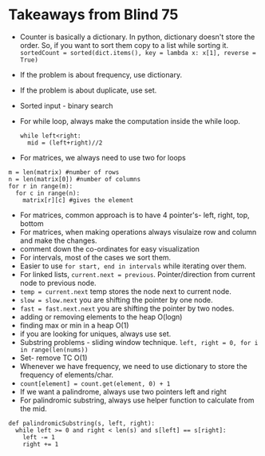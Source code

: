 # Takeaways from Blind 75

- Counter is basically a dictionary. In python, dictionary doesn't store the order. So, if you want to sort them copy to a list while sorting it. `sortedCount = sorted(dict.items(), key = lambda x: x[1], reverse = True)`
- If the problem is about frequency, use dictionary.
- If the problem is about duplicate, use set.
- Sorted input - binary search
- For while loop, always make the computation inside the while loop.

  ```
  while left<right:
    mid = (left+right)//2
  ```

- For matrices, we always need to use two for loops

```
m = len(matrix) #number of rows
n = len(matrix[0]) #number of columns
for r in range(m):
  for c in range(n):
    matrix[r][c] #gives the element
```

- For matrices, common approach is to have 4 pointer's- left, right, top, bottom
- For matrices, when making operations always visulaize row and column and make the changes.
- comment down the co-ordinates for easy visualization
- For intervals, most of the cases we sort them. 
- Easier to use `for start, end in intervals` while iterating over them. 
- For linked lists, `current.next = previous`. Pointer/direction from current node to previous node.
- `temp = current.next` temp stores the node next to current node. 
- `slow = slow.next` you are shifting the pointer by one node. 
- `fast = fast.next.next` you are shifting the pointer by two nodes. 
- adding or removing elements to the heap O(logn)
- finding max or min in a heap O(1)
- if you are looking for uniques, always use set. 
- Substring problems - sliding window technique. `left, right = 0, for i in range(len(nums))`
- Set- remove TC O(1)
- Whenever we have frequency, we need to use dictionary to store the frequency of elements/char.
- `count[element] = count.get(element, 0) + 1`
- If we want a palindrome, always use two pointers left and right
- For palindromic substring, always use helper function to calculate from the mid. 
```
def palindromicSubstring(s, left, right):
  while left >= 0 and right < len(s) and s[left] == s[right]:
    left -= 1
    right += 1
```

